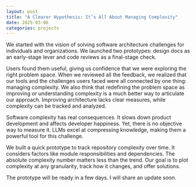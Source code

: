 ```yaml
---
layout: post
title: "A Clearer Hypothesis: It’s All About Managing Complexity"
date: 2025-03-06
categories: projects
---
```


We started with the vision of solving software architecture challenges for individuals and organizations. We launched two prototypes: design docs as an early-stage lever and code reviews as a final-stage check.

Users found them useful, giving us confidence that we were exploring the right problem space. When we reviewed all the feedback, we realized that our tools and the challenges users faced were all connected by one thing: managing complexity. We also think that redefining the problem space as improving or understanding complexity is a much better way to articulate our approach. Improving architecture lacks clear measures, while complexity can be tracked and analyzed.

Software complexity has real consequences. It slows down product development and affects developer happiness. Yet, there is no objective way to measure it. LLMs excel at compressing knowledge, making them a powerful tool for this challenge.

We built a quick prototype to track repository complexity over time. It considers factors like module responsibilities and dependencies. The absolute complexity number matters less than the trend. Our goal is to plot complexity at any granularity, track how it changes, and offer solutions.

The prototype will be ready in a few days. I will share an update soon.


<style>
    .site-footer {
        display: none;
    }

    .post-title {
        font-size: 36px;
    }
</style>